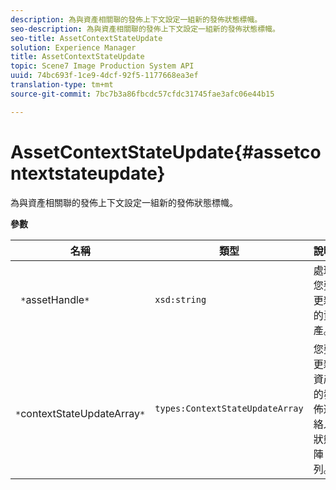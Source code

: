 ```yaml
---
description: 為與資產相關聯的發佈上下文設定一組新的發佈狀態標幟。
seo-description: 為與資產相關聯的發佈上下文設定一組新的發佈狀態標幟。
seo-title: AssetContextStateUpdate
solution: Experience Manager
title: AssetContextStateUpdate
topic: Scene7 Image Production System API
uuid: 74bc693f-1ce9-4dcf-92f5-1177668ea3ef
translation-type: tm+mt
source-git-commit: 7bc7b3a86fbcdc57cfdc31745fae3afc06e44b15

---
```



# AssetContextStateUpdate{#assetcontextstateupdate}

為與資產相關聯的發佈上下文設定一組新的發佈狀態標幟。

**參數**

| 名稱 | 類型 | 說明 |
|---|---|---|
| ` *`assetHandle`*` | `xsd:string` | 處理您要更新的資產。 |
| ` *`contextStateUpdateArray`*` | `types:ContextStateUpdateArray` | 您要更新資產的發佈連絡人狀態陣列。 |

